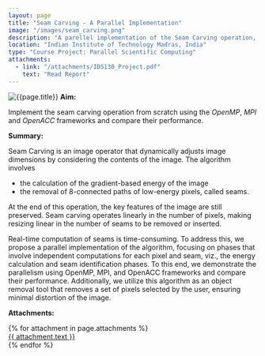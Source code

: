 ```yaml
---
layout: page
title: "Seam Carving - A Parallel Implementation"
image: "/images/seam_carving.png"
description: "A parellel implementation of the Seam Carving operation, on OpenMP, MPI and OpenACC frameworks."
location: "Indian Institute of Technology Madras, India"
type: "Course Project: Parallel Scientific Computing"
attachments:
  - link: "/attachments/ID5130_Project.pdf"
    text: "Read Report"
---
```

![{{page.title}}]({{page.image}})
**Aim:** 

Implement the seam carving operation from scratch using the *OpenMP*, *MPI* and *OpenACC* frameworks and compare their performance.

**Summary:**

Seam Carving is an image operator that dynamically adjusts image dimensions by considering the contents of the image. The algorithm involves 
- the calculation of the gradient-based energy of the image 
- the removal of 8-connected paths of low-energy pixels, called seams.

At the end of this operation, the key features of the image are still preserved. Seam carving operates linearly in the number of pixels, making resizing linear in the number of seams to be removed or inserted. 

Real-time computation of seams is time-consuming. To address this, we propose a parallel implementation of the algorithm, focusing on phases that involve independent computations for each pixel and seam, viz., the energy calculation and seam identification phases. To this end, we demonstrate the parallelism using OpenMP, MPI, and OpenACC frameworks and compare their performance. Additionally, we utilize this algorithm as an object removal tool that removes a set of pixels selected by the user, ensuring minimal distortion of the image.

**Attachments:**


<script src="https://cdnjs.cloudflare.com/ajax/libs/pdf.js/2.16.105/pdf.min.js"></script>

<div class="pdf-thumbnail-container">
  {% for attachment in page.attachments %}
    <div class="pdf-thumbnail-wrapper">
      <canvas class="pdf-thumbnail" data-url="{{ attachment.link }}"></canvas>
      <a href="{{ attachment.link }}" target="_blank">{{ attachment.text }}</a>
    </div>
  {% endfor %}
</div>

<script>
  document.addEventListener("DOMContentLoaded", function () {
    document.querySelectorAll(".pdf-thumbnail").forEach((canvas) => {
      const url = canvas.getAttribute("data-url");

      pdfjsLib.getDocument(url).promise.then(pdf => {
        return pdf.getPage(1);
      }).then(page => {
        const desiredWidth = 200; // Adjust this to control thumbnail width
        const viewport = page.getViewport({ scale: 1 }); // Default scale (1) to get original width

        const scale = desiredWidth / viewport.width; // Calculate scale based on desired width
        const scaledViewport = page.getViewport({ scale });

        const context = canvas.getContext("2d");

        // Set canvas size to match the scaled page
        canvas.width = scaledViewport.width;
        canvas.height = scaledViewport.height;

        const renderContext = {
          canvasContext: context,
          viewport: scaledViewport
        };

        return page.render(renderContext).promise;
      });

      canvas.addEventListener("click", () => {
        window.open(url, "_blank");
      });
    });
  });
</script>
